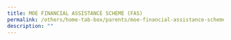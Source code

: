 ```yaml
---
title: MOE FINANCIAL ASSISTANCE SCHEME (FAS)
permalink: /others/home-tab-box/parents/moe-financial-assistance-scheme-fas/
description: ""
---
```

